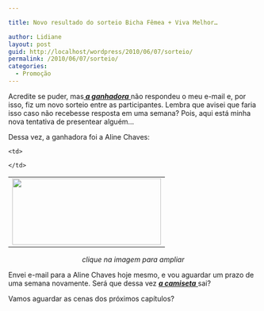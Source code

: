 ```yaml
---

title: Novo resultado do sorteio Bicha Fêmea + Viva Melhor…

author: Lidiane
layout: post
guid: http://localhost/wordpress/2010/06/07/sorteio/
permalink: /2010/06/07/sorteio/
categories:
  - Promoção
---
```

Acredite se puder, mas<a href="http://www.trololodemulher.com.br/2010/05/31/resultado-sortei/" target="_self">**<em> a ganhadora</em>** </a>não respondeu o meu e-mail e, por isso, fiz um novo sorteio entre as participantes. Lembra que avisei que faria isso caso não recebesse resposta em uma semana? Pois, aqui está minha nova tentativa de presentear alguém…

<!--more-->

Dessa vez, a ganhadora foi a Aline Chaves:

<table align="center">
  <tr>
    <td>
      <a href="http://www.trololodemulher.com.br/blog/wp-content/uploads/2010/06/Resultado-final-sorteio-Bicha-Femea-Viva-Melhor.jpg"><img class="alignnone size-medium wp-image-4716" title="Resultado final sorteio Bicha Fêmea & Viva Melhor" src="http://www.trololodemulher.com.br/blog/wp-content/uploads/2010/06/Resultado-final-sorteio-Bicha-Femea-Viva-Melhor-300x134.jpg" alt="" width="300" height="134" /></a>
    </td>
    
    <td>
       
    </td>
  </tr>
</table>

<p style="text-align: center;">
  <em>clique na imagem para ampliar</em>
</p>

Envei e-mail para a Aline Chaves hoje mesmo, e vou aguardar um prazo de uma semana novamente. Será que dessa vez <a href="http://www.trololodemulher.com.br/2010/05/17/sorteio-viva-melhor/" target="_self">**<em>a camiseta</em>** </a>sai?

Vamos aguardar as cenas dos próximos capítulos?